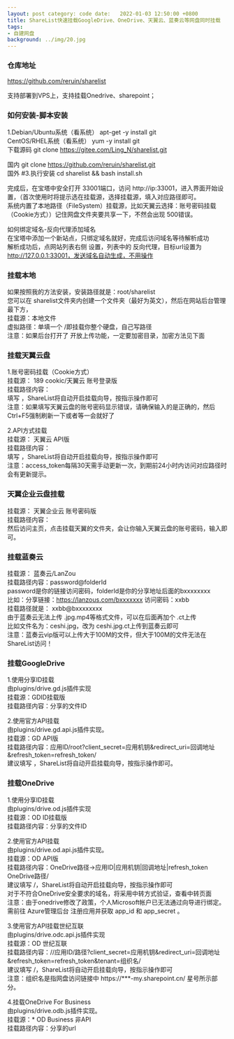 ```yaml
---
layout: post category: code date:   2022-01-03 12:50:00 +0800
title: ShareList快速挂载GoogleDrive、OneDrive、天翼云、蓝奏云等网盘同时挂载
tags:
- 自建网盘
background: ../img/20.jpg
---
```



### 仓库地址
https://github.com/reruin/sharelist

支持部署到VPS上，支持挂载Onedrive、sharepoint；

### 如何安装-脚本安装

1.Debian/Ubuntu系统（看系统） apt-get -y install git<br>
CentOS/RHEL系统（看系统） yum -y install git <br>
下载源码 git clone https://gitee.com/Ling_N/sharelist.git <br>

国内 git clone https://github.com/reruin/sharelist.git <br>
国外 #3.执行安装 cd sharelist && bash install.sh<br>

完成后，在宝塔中安全打开 33001端口，访问 http://ip:33001，进入界面开始设置，（首次使用时将提示选在挂载源，选择挂载源，填入对应路径即可。<br> 系统内置了本地路径（FileSystem）挂载源，比如天翼云选择：账号密码挂载（Cookie方式））记住网盘文件夹要共享一下，不然会出现 500错误。

如何绑定域名-反向代理添加域名<br>
在宝塔中添加一个新站点，只绑定域名就好，完成后访问域名等待解析成功<br>
解析成功后，点网站列表右侧 设置，列表中的 反向代理，目标url设置为 <br>
http://127.0.0.1:33001，发送域名自动生成，不用操作


### 挂载本地
如果按照我的方法安装，安装路径就是：root/sharelist<br>
您可以在 sharelist文件夹内创建一个文件夹（最好为英文），然后在网站后台管理最下方，<br>
挂载源：本地文件<br>
虚拟路径：单填一个 /即挂载你整个硬盘，自己写路径<br>
注意：如果后台打开了 开放上传功能，一定要加密目录，加密方法见下面<br>

### 挂载天翼云盘
1.账号密码挂载（Cookie方式）<br>
挂载源： 189 cookic/天翼云 账号登录版<br>
挂载路径内容： <br>
填写 ，ShareList将自动开启挂载向导，按指示操作即可<br>
注意：如果填写天翼云盘的账号密码显示错误，请确保输入的是正确的，然后 Ctrl+F5强制刷新一下或者等一会就好了<br>

2.API方式挂载<br>
挂载源： 天翼云 API版<br>
挂载路径内容： <br>
填写 ，ShareList将自动开启挂载向导，按指示操作即可<br>
注意：access_token每隔30天需手动更新一次，到期前24小时内访问对应路径时会有更新提示。<br>

### 天翼企业云盘挂载
挂载源： 天翼企业云 账号密码版<br>
挂载路径内容：<br>
然后访问主页，点击挂载天翼的文件夹，会让你输入天翼云盘的账号密码，输入即可。<br>

### 挂载蓝奏云
挂载源： 蓝奏云/LanZou<br>
挂载路径内容：password@folderId<br>
password是你的链接访问密码，folderId是你的分享地址后面的bxxxxxxxx<br>
比如：分享链接：https://lanzous.com/bxxxxxxx 访问密码：xxbb<br>
挂载路径就是： xxbb@bxxxxxxxx<br>
由于蓝奏云无法上传 .jpg.mp4等格式文件，可以在后面再加个 .ct上传<br>
比如文件名为：ceshi.jpg，改为 ceshi.jpg.ct上传到蓝奏云即可<br>
注意：蓝奏云vip版可以上传大于100M的文件，但大于100M的文件无法在ShareList访问！<br>

### 挂载GoogleDrive
1.使用分享ID挂载<br>
由plugins/drive.gd.js插件实现<br>
挂载源：GDID挂载版<br>
挂载路径内容：分享的文件ID<br>

2.使用官方API挂载<br>
由plugins/drive.gd.api.js插件实现。<br>
挂载源：GD API版<br>
挂载路径内容：应用ID/root?client_secret=应用机钥&redirect_uri=回调地址&refresh_token=refresh_token/<br>
建议填写 ，ShareList将自动开启挂载向导，按指示操作即可。<br>

### 挂载OneDrive
1.使用分享ID挂载<br>
由plugins/drive.od.js插件实现<br>
挂载源：OD ID挂载版<br>
挂载路径内容：分享的文件ID<br>

2.使用官方API挂载<br>
由plugins/drive.od.api.js插件实现。<br>
挂载源：OD API版<br>
挂载路径内容：OneDrive路径->应用ID|应用机钥|回调地址|refresh_token OneDrive路径/<br>
建议填写 /，ShareList将自动开启挂载向导，按指示操作即可<br>
对于不符合OneDrive安全要求的域名，将采用中转方式验证，查看中转页面<br>
注意：由于onedrive修改了政策，个人Microsoft帐户已无法通过向导进行绑定。 需前往 Azure管理后台 注册应用并获取 app_id 和 app_secret 。<br>

3.使用官方API挂载世纪互联<br>
由plugins/drive.odc.api.js插件实现<br>
挂载源：OD 世纪互联<br>
挂载路径内容：//应用ID/路径?client_secret=应用机钥&redirect_uri=回调地址&refresh_token=refresh_token&tenant=组织名/<br>
建议填写 /，ShareList将自动开启挂载向导，按指示操作即可<br>
注意：组织名是指网盘访问链接中 https://***-my.sharepoint.cn/ 星号所示部分。<br>

4.挂载OneDrive For Business<br>
由plugins/drive.odb.js插件实现。<br>
挂载源：* OD Business 非API<br>
挂载路径内容：分享的url<br>
